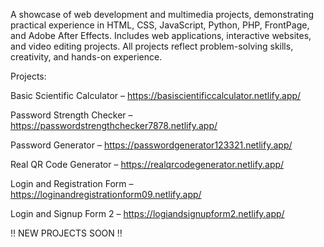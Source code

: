 A showcase of web development and multimedia projects, demonstrating practical experience in HTML, CSS, JavaScript, Python, PHP, FrontPage, and Adobe After Effects. Includes web applications, interactive websites, and video editing projects. All projects reflect problem-solving skills, creativity, and hands-on experience.

Projects:

Basic Scientific Calculator – https://basiscientificcalculator.netlify.app/

Password Strength Checker – https://passwordstrengthchecker7878.netlify.app/

Password Generator – https://passwordgenerator123321.netlify.app/

Real QR Code Generator – https://realqrcodegenerator.netlify.app/

Login and Registration Form – https://loginandregistrationform09.netlify.app/

Login and Signup Form 2 – https://logiandsignupform2.netlify.app/

‼ NEW PROJECTS SOON ‼
